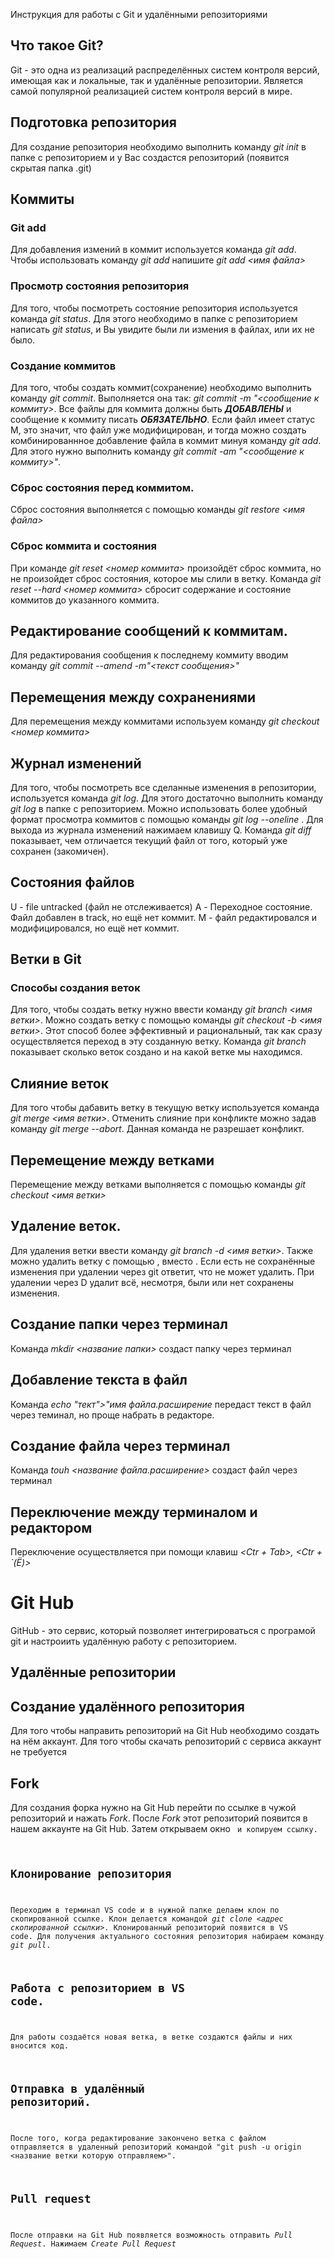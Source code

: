 Инструкция для работы с Git и удалёнными репозиториями

 ## Что такое Git?
 Git - это одна из реализаций распределённых систем контроля версий, имеющая как и локальные, так и удалённые репозитории. Является самой популярной реализацией систем контроля версий в мире.

 ## Подготовка репозитория
 Для создание репозитория необходимо выполнить команду *git init*  в папке с репозиторием и у Вас создастся репозиторий (появится скрытая папка .git)

 ## Коммиты 

 ### Git add
 Для добавления измений в коммит используется команда *git add*. Чтобы использовать команду *git add*  напишите *git add <имя файла>*

 ### Просмотр состояния репозитория
 Для того, чтобы посмотреть состояние репозитория используется команда *git status*. Для этого необходимо в папке с репозиторием написать *git status*, и Вы увидите были ли измения в файлах, или их не было.

 ### Создание коммитов
 Для того, чтобы создать коммит(сохранение) необходимо выполнить команду *git commit*. Выполняется она так: *git commit -m "<сообщение к коммиту>*. Все файлы для коммита должны быть ***ДОБАВЛЕНЫ*** и сообщение к коммиту писать ***ОБЯЗАТЕЛЬНО***.
 Если файл имеет статус M, это значит, что файл уже модифицирован, и тогда можно создать комбинированнное добавление файла в коммит минуя команду *git add*. Для этого нужно выполнить команду *git commit -am "<сообщение к коммиту>"*. 

 ### Сброс состояния перед коммитом.
Сброс состояния выполняется с помощью команды *git restore <имя файла>*

 ### Сброс коммита и состояния
При команде *git reset <номер коммита>* произойдёт сброс коммита, но не произойдет сброс состояния, которое мы слили в ветку. Команда *git reset --hard <номер коммита>* сбросит содержание и состояние коммитов до указанного коммита. 

 ## Редактирование сообщений к коммитам.
 Для редактирования сообщения к последнему коммиту вводим команду *git commit --amend -m"<текст сообщения>"*

 ## Перемещения между сохранениями
 Для перемещения между коммитами используем команду *git checkout <номер коммита>*

 ## Журнал изменений     
Для того, чтобы посмотреть все сделанные изменения в репозитории, используется команда *git log*. Для этого достаточно выполнить команду *git log* в папке с репозиторием. Можно использовать более удобный формат просмотра коммитов с помощью команды *git log --oneline* . Для выхода из журнала изменений нажимаем клавишу Q. Команда *git diff* показывает, чем отличается текущий файл от того, который уже сохранен (закомичен).

 ## Состояния файлов
 U - file untracked (файл не отслеживается)
 A - Переходное состояние. Файл добавлен в track, но ещё нет коммит.
 M - файл редактировался и модифицировался, но ещё нет коммит.

 ## Ветки в Git

 ### Способы создания веток
 Для того, чтобы создать ветку нужно ввести команду *git branch <имя ветки>*. Можно создать ветку с помощью команды *git checkout -b <имя ветки>*. Этот способ более эффективный и рациональный, так как сразу осуществляется переход в эту созданную ветку. Команда *git branch* показывает сколько  веток создано и на какой ветке мы находимся.    

 ## Слияние веток
 Для того чтобы дабавить ветку в текущую ветку используется команда *git merge <имя ветки>*. Отменить слияние при конфликте можно задав команду *git merge --abort*. Данная команда не разрешает конфликт.

 ## Перемещение между ветками
 Перемещение между ветками выполняется с помощью команды *git checkout <имя ветки>* 

 ## Удаление веток.
 Для удаления ветки ввести команду *git branch -d <имя ветки>*. Также можно удалить ветку с помощью <D>, вместо <d>. Если есть не сохранённые изменения при удалении через <d> git ответит, что не может удалить. При удалении через D удалит всё, несмотря, были или нет сохранены изменения.  

 ## Создание папки через терминал
 Команда *mkdir <название папки>* создаст папку через терминал
 
 ## Добавление текста в файл
 Команда *echo "тект">"имя файла.расширение* передаст текст в файл через теминал, но проще набрать в редакторе.

 ## Создание файла через терминал
 Команда *touh <название файла.расширение>* создаст файл через терминал

 ## Переключение между терминалом и редактором
 Переключение осуществляется при помощи клавиш *<Ctr + Tab>, <Ctr + `(Ё)>* 

 # Git Hub
 GitHub - это сервис, который позволяет интегрироваться с програмой git и настроиить удалённую работу с репозиторием.

 ## Удалённые репозитории

 ## Создание удалённого репозитория
 Для того чтобы направить репозиторий на Git Hub необходимо создать на нём аккаунт. Для того чтобы скачать репозиторий с сервиса аккаунт не требуется 

 ## Fork
 Для создания форка нужно на Git Hub перейти по ссылке в чужой репозиторий и нажать *Fork*.  После *Fork* этот репозиторий появится в нашем аккаунте на Git Hub. Затем  открываем окно *<code>* и копируем ссылку.

 ## Клонирование репозитория
 Переходим в терминал VS code и в нужной папке делаем клон по скопированной ссылке. Клон делается командой *git clone <адрес скопированной ссылки>*. Клонированный репозиторий появится в VS code. Для получения актуального состояния репозитория набираем команду *git pull*.
 
 ## Работа с репозиторием в VS code.
 Для работы создаётся новая ветка, в ветке создаются файлы и них вносится код.

 ## Отправка в удалённый репозиторий.
 После того, когда редактирование закончено ветка с файлом отправляется в удаленный репозиторий командой
 "git push -u origin <название ветки которую отправляем>".

 ## Pull request 
 После отправки на Git Hub появляется возможность отправить *Pull Request*. Нажимаем *Create Pull Request*

